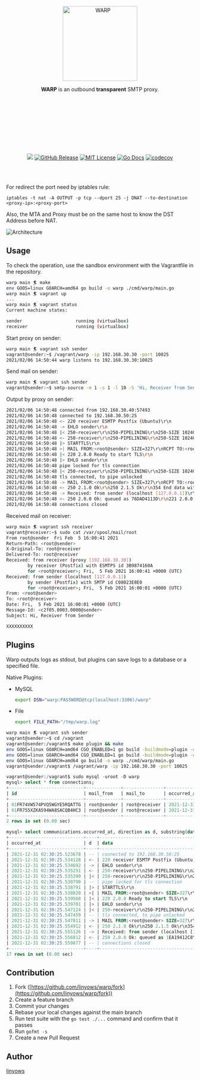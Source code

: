 <br><br><br><br><br><br><p align="center">
  <img alt="WARP" src="https://github.com/linyows/warp/blob/main/misc/warp.svg" width="200">
</p>
<p align="center">
  <strong>WARP</strong> is an outbound <b>transparent</b> SMTP proxy.
</p><br><br><br><br><br><br><br><br>
<p align="center">
  <a href="https://github.com/linyows/warp/actions" title="actions"><img src="https://img.shields.io/github/workflow/status/linyows/warp/Go?style=for-the-badge"></a>
  <a href="https://github.com/linyows/warp/releases"><img src="http://img.shields.io/github/release/linyows/warp.svg?style=for-the-badge" alt="GitHub Release"></a>
  <a href="https://github.com/linyows/warp/blob/main/LICENSE"><img src="http://img.shields.io/badge/license-MIT-blue.svg?style=for-the-badge" alt="MIT License"></a>
  <a href="http://godoc.org/github.com/linyows/warp"><img src="http://img.shields.io/badge/go-documentation-blue.svg?style=for-the-badge" alt="Go Docs"></a>
  <a href="https://codecov.io/gh/linyows/warp"> <img src="https://img.shields.io/codecov/c/github/linyows/warp.svg?style=for-the-badge" alt="codecov"></a>
</p><br><br>

For redirect the port need by iptables rule:

```
iptables -t nat -A OUTPUT -p tcp --dport 25 -j DNAT --to-destination <proxy-ip>:<proxy-port>
```

Also, the MTA and Proxy must be on the same host to know the DST Address before NAT.

![Architecture](https://github.com/linyows/warp/blob/main/misc/architecture.png)

Usage
--

To check the operation, use the sandbox environment with the Vagrantfile in the repository.

```sh
warp main 🏄 make
env GOOS=linux GOARCH=amd64 go build -o warp ./cmd/warp/main.go
warp main 🏄 vagrant up
...
warp main 🏄 vagrant status
Current machine states:

sender                    running (virtualbox)
receiver                  running (virtualbox)
```

Start proxy on sender:

```sh
warp main 🏄 vagrant ssh sender
vagrant@sender:~$ /vagrant/warp -ip 192.168.30.30 -port 10025
2021/02/06 14:50:44 warp listens to 192.168.30.30:10025
```

Send mail on sender:

```sh
warp main 🏄 vagrant ssh sender
vagrant@sender:~$ smtp-source -m 1 -s 1 -l 10 -S 'Hi, Receiver from Sender' -f root@sender -t root@receiver localhost:25
```

Output by proxy on sender:

```sh
2021/02/06 14:50:48 connected from 192.168.30.40:57493
2021/02/06 14:50:48 connected to 192.168.30.50:25
2021/02/06 14:50:48 <- 220 receiver ESMTP Postfix (Ubuntu)\r\n
2021/02/06 14:50:48 -> EHLO sender\r\n
2021/02/06 14:50:48 |< 250-receiver\r\n250-PIPELINING\r\n250-SIZE 10240000\r\n250-VRFY\r\n250-ETRN\r\n250-STARTTLS\r\n250-ENHANCEDSTATUSCODES\r\n250-8BITMIME\r\n250-DSN\r\n250-SMTPUTF8\r\n250 CHUNKING\r\n
2021/02/06 14:50:48 <- 250-receiver\r\n250-PIPELINING\r\n250-SIZE 10240000\r\n250-VRFY\r\n250-ETRN\r\n250-ENHANCEDSTATUSCODES\r\n250-8BITMIME\r\n250-DSN\r\n250-SMTPUTF8\r\n250 CHUNKING\r\n
2021/02/06 14:50:48 |> STARTTLS\r\n
2021/02/06 14:50:48 >| MAIL FROM:<root@sender> SIZE=327\r\nRCPT TO:<root@receiver> ORCPT=rfc822;root@receiver\r\nDATA\r\n
2021/02/06 14:50:48 |< 220 2.0.0 Ready to start TLS\r\n
2021/02/06 14:50:48 |> EHLO sender\r\n
2021/02/06 14:50:48 pipe locked for tls connection
2021/02/06 14:50:48 |< 250-receiver\r\n250-PIPELINING\r\n250-SIZE 10240000\r\n250-VRFY\r\n250-ETRN\r\n250-ENHANCEDSTATUSCODES\r\n250-8BITMIME\r\n250-DSN\r\n250-SMTPUTF8\r\n250 CHUNKING\r\n
2021/02/06 14:50:48 tls connected, to pipe unlocked
2021/02/06 14:50:48 -> MAIL FROM:<root@sender> SIZE=327\r\nRCPT TO:<root@receiver> ORCPT=rfc822;root@receiver\r\nDATA\r\n
2021/02/06 14:50:48 <- 250 2.1.0 Ok\r\n250 2.1.5 Ok\r\n354 End data with <CR><LF>.<CR><LF>\r\n
2021/02/06 14:50:48 -> Received: from sender (localhost [127.0.0.1])\r\n        by sender (Postfix) with SMTP id 45B113EA9B\r\n for <root@receiver>; Sat,  6 Feb 2021 14:50:48 +0000 (UTC)\r\nFrom: <root@sender>\r\nTo: <root@receiver>\r\nDate: Sat,  6 Feb 2021 14:50:48 +0000 (UTC)\r\nMessage-Id: <a77e.0003.0000@sender>\r\nSubject: Hi, Receiver from Sender\r\n\r\nXXXXXXXXXX\r\n.\r\nQUIT\r\n
2021/02/06 14:50:48 <- 250 2.0.0 Ok: queued as 76DAD4113D\r\n221 2.0.0 Bye\r\n
2021/02/06 14:50:48 connections closed
```

Received mail on receiver:

```sh
warp main 🏄 vagrant ssh receiver
vagrant@receiver:~$ sudo cat /var/spool/mail/root
From root@sender  Fri Feb  5 16:00:41 2021
Return-Path: <root@sender>
X-Original-To: root@receiver
Delivered-To: root@receiver
Received: from receiver (proxy [192.168.30.30])
        by receiver (Postfix) with ESMTPS id 3B9874160A
        for <root@receiver>; Fri,  5 Feb 2021 16:00:41 +0000 (UTC)
Received: from sender (localhost [127.0.0.1])
        by sender (Postfix) with SMTP id C08023E8E0
        for <root@receiver>; Fri,  5 Feb 2021 16:00:01 +0000 (UTC)
From: <root@sender>
To: <root@receiver>
Date: Fri,  5 Feb 2021 16:00:01 +0000 (UTC)
Message-Id: <c2f05.0003.0000@sender>
Subject: Hi, Receiver from Sender

XXXXXXXXXX

```

Plugins
--

Warp outputs logs as stdout, but plugins can save logs to a database or a specified file.

Native Plugins:

- MySQL
    ```sh
    export DSN="warp:PASSWORD@tcp(localhost:3306)/warp"
    ```
- File
    ```sh
    export FILE_PATH="/tmp/warp.log"
    ```

```sh
warp main 🏄 vagrant ssh sender
vagrant@sender:~$ cd /vagrant
vagrant@sender:/vagrant$ make plugin && make
env GOOS=linux GOARCH=amd64 CGO_ENABLED=1 go build -buildmode=plugin -o .dist/mysql.so plugin/mysql/main.go
env GOOS=linux GOARCH=amd64 CGO_ENABLED=1 go build -buildmode=plugin -o .dist/file.so plugin/file/main.go
env GOOS=linux GOARCH=amd64 go build -o warp ./cmd/warp/main.go
vagrant@sender:/vagrant$ /vagrant/warp -ip 192.168.30.30 -port 10025
```



```sql
vagrant@sender:/vagrant$ sudo mysql -uroot -D warp
mysql> select * from connections;
+----------------------------+-------------+---------------+----------------------------+
| id                         | mail_from   | mail_to       | occurred_at                |
+----------------------------+-------------+---------------+----------------------------+
| 01FR74VW574PVQ5WGYE5RQATTG | root@sender | root@receiver | 2021-12-31 02:24:56.009302 |
| 01FR755XZKA594WA8SACQB4HC3 | root@sender | root@receiver | 2021-12-31 02:30:25.557302 |
+----------------------------+-------------+---------------+----------------------------+
2 rows in set (0.00 sec)

mysql> select communications.occurred_at, direction as d, substring(data, 1, 40) as data from communications, connections where connections.id = communications.connection_id and connections.id = "01FR755XZKA594WA8SACQB4HC3" order by communications.occurred_at;
+----------------------------+----+------------------------------------------+
| occurred_at                | d  | data                                     |
+----------------------------+----+------------------------------------------+
| 2021-12-31 02:30:25.523678 | -- | connected to 192.168.30.50:25            |
| 2021-12-31 02:30:25.534128 | <- | 220 receiver ESMTP Postfix (Ubuntu)\r\n  |
| 2021-12-31 02:30:25.534692 | -> | EHLO sender\r\n                          |
| 2021-12-31 02:30:25.535251 | <- | 250-receiver\r\n250-PIPELINING\r\n250-SI |
| 2021-12-31 02:30:25.535399 | |< | 250-receiver\r\n250-PIPELINING\r\n250-SI |
| 2021-12-31 02:30:25.538790 | -- | pipe locked for tls connection           |
| 2021-12-31 02:30:25.538791 | |> | STARTTLS\r\n                             |
| 2021-12-31 02:30:25.538820 | >| | MAIL FROM:<root@sender> SIZE=327\r\nRCPT |
| 2021-12-31 02:30:25.539568 | |< | 220 2.0.0 Ready to start TLS\r\n         |
| 2021-12-31 02:30:25.539701 | |> | EHLO sender\r\n                          |
| 2021-12-31 02:30:25.547124 | |< | 250-receiver\r\n250-PIPELINING\r\n250-SI |
| 2021-12-31 02:30:25.547459 | -- | tls connected, to pipe unlocked          |
| 2021-12-31 02:30:25.547811 | -> | MAIL FROM:<root@sender> SIZE=327\r\nRCPT |
| 2021-12-31 02:30:25.554912 | <- | 250 2.1.0 Ok\r\n250 2.1.5 Ok\r\n354 End  |
| 2021-12-31 02:30:25.555126 | -> | Received: from sender (localhost [127.0. |
| 2021-12-31 02:30:25.556812 | <- | 250 2.0.0 Ok: queued as 1EA19412C8\r\n22 |
| 2021-12-31 02:30:25.559877 | -- | connections closed                       |
+----------------------------+----+------------------------------------------+
17 rows in set (0.00 sec)
```

Contribution
--

1. Fork ([https://github.com/linyows/warp/fork](https://github.com/linyows/warp/fork))
1. Create a feature branch
1. Commit your changes
1. Rebase your local changes against the main branch
1. Run test suite with the `go test ./...` command and confirm that it passes
1. Run `gofmt -s`
1. Create a new Pull Request

Author
--

[linyows](https://github.com/linyows)
